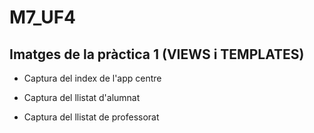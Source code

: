 # M7_UF4

## Imatges de la pràctica 1 (VIEWS i TEMPLATES)

+ Captura del index de l'app centre


+  Captura del llistat d'alumnat


+  Captura del llistat de professorat
